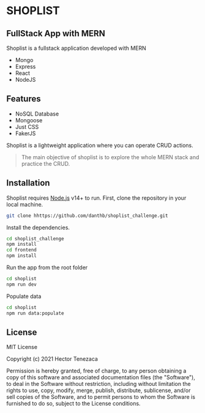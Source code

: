 # SHOPLIST

## FullStack App with MERN

Shoplist is a fullstack application developed with MERN

- Mongo
- Express
- React
- NodeJS

## Features

- NoSQL Database
- Mongoose
- Just CSS
- FakerJS

Shoplist is a lightweight application where you can operate CRUD actions.

> The main objective of shoplist is to explore
> the whole MERN stack and practice the CRUD.

## Installation

Shoplist requires [Node.js](https://nodejs.org/) v14+ to run.
First, clone the repository in your local machine.

```sh
git clone hhttps://github.com/danthb/shoplist_challenge.git
```

Install the dependencies.

```sh
cd shoplist_challenge
npm install
cd frontend
npm install
```

Run the app from the root folder

```sh
cd shoplist
npm run dev
```

Populate data

```sh
cd shoplist
npm run data:populate
```

## License

MIT License

Copyright (c) 2021 Hector Tenezaca

Permission is hereby granted, free of charge, to any person obtaining a copy of this software and associated documentation files (the "Software"), to deal in the Software without restriction, including without limitation the rights to use, copy, modify, merge, publish, distribute, sublicense, and/or sell copies of the Software, and to permit persons to whom the Software is furnished to do so, subject to the License conditions.
